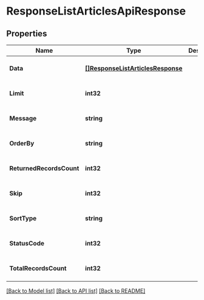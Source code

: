 # ResponseListArticlesApiResponse

## Properties
Name | Type | Description | Notes
------------ | ------------- | ------------- | -------------
**Data** | [**[]ResponseListArticlesResponse**](response.ListArticlesResponse.md) |  | [optional] [default to null]
**Limit** | **int32** |  | [optional] [default to null]
**Message** | **string** |  | [optional] [default to null]
**OrderBy** | **string** |  | [optional] [default to null]
**ReturnedRecordsCount** | **int32** |  | [optional] [default to null]
**Skip** | **int32** |  | [optional] [default to null]
**SortType** | **string** |  | [optional] [default to null]
**StatusCode** | **int32** |  | [optional] [default to null]
**TotalRecordsCount** | **int32** |  | [optional] [default to null]

[[Back to Model list]](../README.md#documentation-for-models) [[Back to API list]](../README.md#documentation-for-api-endpoints) [[Back to README]](../README.md)


